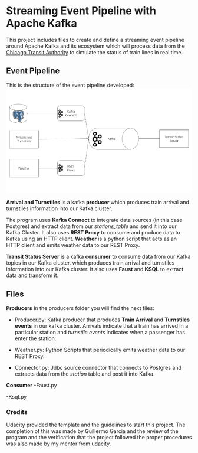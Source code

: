 # Streaming Event Pipeline with Apache Kafka

This project includes files to create and define a streaming event pipeline around Apache Kafka and its ecosystem which will process data from the [Chicago Transit Authority](https://www.transitchicago.com/data/) to simulate the status of train lines in real time.

## Event Pipeline
This is the structure of the event pipeline developed:
![Project Architecture](https://raw.githubusercontent.com/Gares95/Streaming-Event-Pipeline_Apache-Kafka/master/Img/diagram.png)

**Arrival and Turnstiles** is a kafka **producer** which produces train arrival and turnstiles information into our Kafka cluster.

The program uses **Kafka Connect** to integrate data sources (in this case Postgres) and extract data from our *stations_table* and send it into our Kafka Cluster. It also uses **REST Proxy** to consume and produce data to Kafka using an HTTP client. **Weather** is a python script that acts as an HTTP client and emits weather data to our REST Proxy.

**Transit Status Server** is a kafka **consumer** to consume data from our Kafka topics in our Kafka cluster.  which produces train arrival and turnstiles information into our Kafka cluster. It also uses **Faust** and **KSQL** to extract data and transform it.

## Files

**Producers**
In the producers folder you will find the next files:
- Producer.py: Kafka producer that produces **Train Arrival** and **Turnstiles events** in our kafka cluster. Arrivals indicate that a train has arrived in a particular station and *turnstile events* indicates when a passenger has enter the station. 

- Weather.py: Python Scripts that periodically emits weather data to our REST Proxy.

- Connector.py: Jdbc source connector that connects to Postgres and extracts data from the *station* table and post it into Kafka.


**Consumer**
-Faust.py

-Ksql.py

### Credits
Udacity provided the template and the guidelines to start this project.
The completion of this was made by Guillermo Garcia and the review of the program and the verification that the project followed the proper procedures was also made by my mentor from udacity.